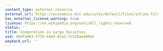 ```yaml
---
content_type: external-resource
external_url: https://economics.mit.edu/sites/default/files/inline-files/ESWC%20chapter%20July%202022.pdf
has_external_license_warning: true
license: https://en.wikipedia.org/wiki/All_rights_reserved
status: ''
title: Cooperation in Large Societies
uid: 90dfe463-3778-44ed-82a3-7c52bae4666e
wayback_url: ''
---
```

